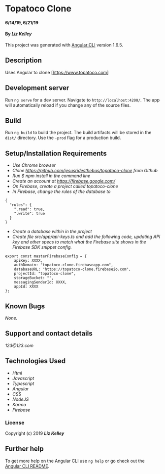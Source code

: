 # Topatoco Clone

#### 6/14/19, 6/21/19

#### By _**Liz Kelley**_

This project was generated with [Angular CLI](https://github.com/angular/angular-cli) version 1.6.5.

## Description

Uses Angular to clone [https://www.topatoco.com]

## Development server

Run `ng serve` for a dev server. Navigate to `http://localhost:4200/`. The app will automatically reload if you change any of the source files.

## Build

Run `ng build` to build the project. The build artifacts will be stored in the `dist/` directory. Use the `-prod` flag for a production build.


## Setup/Installation Requirements

* _Use Chrome browser_
* _Clone https://github.com/jesusridesthebus/topatoco-clone from Github_
* _Run $ npm install in the command line_
* _Create an account at https://firebase.google.com/_
* _On Firebase, create a project called topatoco-clone_
* _In Firebase, change the rules of the database to_
```
{
  "rules": {
    ".read": true,
    ".write": true
  }
}
```
* _Create a database within in the project_
* _Create file src/app/api-keys.ts and add the following code, updating API key and other specs to match what the Firebase site shows in the Firebase SDK snippet config._
```
export const masterFirebaseConfig = {
    apiKey: XXXX,
    authDomain: "topatoco-clone.firebaseapp.com",
    databaseURL: "https://topatoco-clone.firebaseio.com",
    projectId: "topatoco-clone",
    storageBucket: "",
    messagingSenderId: XXXX,
    appId: XXXX
};
```

## Known Bugs

_None._

## Support and contact details

_123@123.com_

## Technologies Used

* _Html_
* _Javascript_
* _Typescript_
* _Angular_
* _CSS_
* _NodeJS_
* _Karma_
* _Firebase_

### License

Copyright (c) 2019 **_Liz Kelley_**

## Further help

To get more help on the Angular CLI use `ng help` or go check out the [Angular CLI README](https://github.com/angular/angular-cli/blob/master/README.md).
